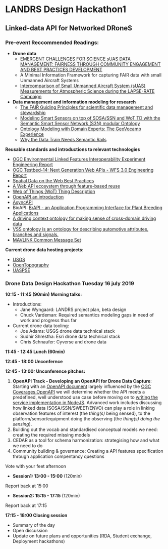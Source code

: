 # LANDRS Design Hackathon1 
## Linked-data API for Networked DRoneS

### Pre-event Reccommended Readings:

*   **Drone data**
    *   [EMERGENT CHALLENGES FOR SCIENCE sUAS DATA MANAGEMENT: FAIRNESS THROUGH COMMUNITY ENGAGEMENT AND BEST PRACTICES DEVELOPMENT](https://www.preprints.org/manuscript/201905.0274/v1)
    *   A Minimal Information Framework for capturing FAIR data with small Unmanned Aircraft Systems
    *   [Intercomparison of Small Unmanned Aircraft System (sUAS) Measurements for Atmospheric Science during the LAPSE-RATE Campaign](https://www.mdpi.com/1424-8220/19/9/2179)
*   **Data management and information modeling for research**
    *   [The FAIR Guiding Principles for scientific data management and stewardship](https://www.nature.com/articles/sdata201618)
    *   [Modeling Smart Sensors on top of SOSA/SSN and WoT TD with the Semantic Smart Sensor Network (S3N) modular Ontology](https://ssn2018.github.io/submissions/SSN2018_paper_1_submitted.pdf)
    *   [Ontology Modeling with Domain Experts: The GeoVocamp Experience](https://geog.ucsb.edu/~jano/2015-diversitypp-invited.pdf)
    *   [Why the Data Train Needs Semantic Rails](https://www.aaai.org/ojs/index.php/aimagazine/article/view/2560)

**Reusable standards and introductions to relevant technologies**

*   [OGC Environmental Linked Features Interoperability Experiment Engineering Report](https://docs.opengeospatial.org/per/18-097.html)
*   [OGC Testbed-14: Next Generation Web APIs - WFS 3.0 Engineering Report](https://docs.opengeospatial.org/per/18-045.html)
*   [Spatial Data on the Web Best Practices](http://w3c.github.io/sdw/bp/)
*   [A Web API ecosystem through feature-based reuse](https://arxiv.org/abs/1609.07108)
*   [Web of Things (WoT) Thing Description](https://w3c.github.io/wot-thing-description/#thing-description-json-ld-context)
*   [OpenAPI an introduction](https://idratherbewriting.com/learnapidoc/pubapis_swagger_intro.html)
*   [AsyncAPI](www.asyncapi.com)
*   BioAPI: [BrAPI - an Application Programming Interface for Plant Breeding Applications](https://academic.oup.com/bioinformatics/advance-article/doi/10.1093/bioinformatics/btz190/5418796)
*   [A driving context ontology for making sense of cross-domain driving data](https://www.researchgate.net/publication/331991645_A_driving_context_ontology_for_making_sense_of_cross-domain_driving_data)
*   [VSS ontology is an ontology for describing automotive attributes, branches and signals.](http://automotive.eurecom.fr/vsso)
*   [MAVLINK Common Message Set](https://mavlink.io/en/messages/common.html)

**Current drone data hosting projects:**

*   [USGS](https://www.sciencebase.gov/catalog/item/5bd883c5e4b0b3fc5cea1833)
*   [OpenTopography](http://opentopo.sdsc.edu/dataspace/datasets)
*   [UASPSE](https://digitalag.org/our/)


### Drone Data Design Hackathon Tuesday 16 july 2019

**10:15 - 11:45 (90min) Morning talks:**
   - Introductions:
      - Jane Wyngaard: LANDRS project plan, beta design
      - Chuck Vardeman: Required semantics modeling gaps in need of work and progress thus far
   - Current drone data tooling:
      - Joe Adams: USGS drone data technical stack
      - Sudhir Shrestha: Esri drone data technical stack
      - Chris Schnaufer: Cyverse and drone data

**11:45 - 12:45 Lunch (60min)**

**12:45 - 18:00 Unconfernce**

**12:45 - 13:00: Unconference pitches:**
   1. **OpenAPI Track - Developing an OpenAPI for Drone Data Capture**: Starting with an [OpenAPI document](https://github.com/opengeospatial/LANDRS/blob/master/DesignDocs/DesignHack1/openapi/nodejs-server/api.yml) largely influenced by the [OGC Coverages OpenAPI](https://github.com/opengeospatial/ogc_api_coverages/blob/master/core/openapi/openapi.yaml) we will determine whether the API meets a predefined, well understood use case before moving on to [writing the service implementation in NodeJS](https://github.com/opengeospatial/LANDRS/tree/master/DesignDocs/DesignHack1/openapi/nodejs-server). Advanced work includes discussing how linked data (SOSA/SSN/SWEET/ENVO) can play a role in linking observation features of interest (the *thing(s)* being sensed), to the platform/sensor/equipment doing the observing (the *thing(s) doing the sensing*).
   2. Building out the vocab and standardised conceptual models we need: creating the required missing models
   3. CEDAR as a tool for schema harmonization: strategising how and what we need to do
   4. Community building & governance: Creating a API features specification through application compentancy questions
   
Vote with your feet afternoon
    
   * **Session1: 13:00 - 15:00** (120min)

Report back at 15:00 

   * **Session2: 15:15 - 17:15** (120min) 

Report back at 17:15

**17:15 - 18:00 Closing session**
   * Summary of the day
   * Open discussion 
   * Update on future plans and opportunities (RDA, Student exchange, Deployment hackathons)
